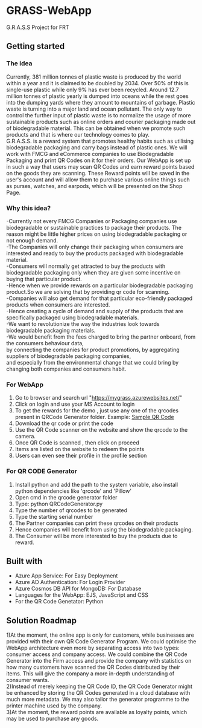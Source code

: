# GRASS-WebApp
G.R.A.S.S Project for FRT
## Getting started
### The idea
Currently, 381 million tonnes of plastic waste is produced by the world within a year and it is claimed to be doubled by 2034. Over 50% of this is single-use plastic while only 9% has ever been recycled. Around 12.7 million tonnes of plastic yearly is dumped into oceans while the rest goes into the dumping yards where they amount to mountains of garbage. Plastic waste is turning into a major land and ocean pollutant.
The only way to control the further input of plastic waste is to normalize the usage of more sustainable products such as online orders and courier packaging made out of biodegradable material. This can be obtained when we promote such products and that is where our technology comes to play.
<br>
G.R.A.S.S. is a reward system that promotes healthy habits such as utilising biodegradable packaging and carry bags instead of plastic ones. We will work with FMCG and eCommerce companies to use Biodegradable Packaging and print QR Codes on it for their orders. Our WebApp is set up in such a way that users may scan QR Codes and earn reward points based on the goods they are scanning. These Reward points will be saved in the user's account and will allow them to purchase various online things such as purses, watches, and earpods, which will be presented on the Shop Page.
<br>
### Why this idea?
-Currently not every FMCG Companies or Packaging companies use biodegradable or sustainable practices to package their products. The reason might be little higher prices on using biodegradable packaging or not enough demand.
<br>-The Companies will only change their packaging when consumers are interested and ready to buy the products packaged with biodegradable material. 
<br>-Consumers will normally get attracted to buy the products with biodegradable packaging only when they are given some incentive on buying that particular product.
<br>-Hence when we provide rewards on a particular biodegradable packaging product.So we are solving that by providing qr code for scanning.
<br>-Companies will also get demand for that particular eco-friendly packaged products when consumers are interested.
<br>-Hence creating a cycle of demand and supply of the products that are specifically packaged using biodegradable materials.
<br>-We want to revolutionize the way the industries look towards biodegradable packaging materials.
<br>-We would benefit from the fees charged to bring the partner onboard, from the consumers behaviour data, <br> by connecting the companies for product promotions,
by aggregating suppliers of biodegradable packaging companies, <br> and especially from the environmental change that we could bring by changing both companies and consumers habit.


### For WebApp
1. Go to browser and search url "https://mygrass.azurewebsites.net/"
2. Click on login and use your MS Account to login
3. To get the rewards for the demo , just use any one of the qrcodes present in QRCode Generator folder. Example: [Sample QR Code](https://github.com/tanmaya0102/GRASS-WebApp/blob/main/QR%20Code%20Generator/qr_code_1645888149.8530633.png)
4. Download the qr code or print the code
5. Use the QR Code scanner on the website and show the qrcode to the camera.
6. Once QR Code is scanned , then click on proceed
7. Items are listed on the website to redeem the points
8. Users can even see their profile in the profile section

### For QR CODE Generator
1. Install python and add the path to the system variable, also install python dependencies like 'qrcode' and 'Pillow'
2. Open cmd in the qrcode generator folder
3. Type: python QRCodeGenerator.py
4. Type the number of qrcodes to be generated
5. Type the starting serial number
6. The Partner companies can print these qrcodes on their products
7. Hence companies will benefit from using the biodegradable packaging.
8. The Consumer will be more interested to buy the products due to reward.

## Built with

- Azure App Service: For Easy Deployment
- Azure AD Authentication: For Login Provider
- Azure Cosmos DB API for MongoDB: For Database
- Languages for the WebApp: EJS, JavaScript and CSS
- For the QR Code Genetator: Python

## Solution Roadmap

1)At the moment, the online app is only for customers, while businesses are provided with their own QR Code Generator Program. We could optimise the WebApp architecture even more by separating access into two types: consumer access and company access. We could combine the QR Code Generator into the Firm access and provide the company with statistics on how many customers have scanned the QR Codes distributed by their items. This will give the company a more in-depth understanding of consumer wants.
<br>2)Instead of merely keeping the QR Code ID, the QR Code Generator might be enhanced by storing the QR Codes generated in a cloud database with much more metadata. We may also tailor the generator programme to the printer machine used by the company.
<br>3)At the moment, the reward points are available as loyalty points, which may be used to purchase any goods.
